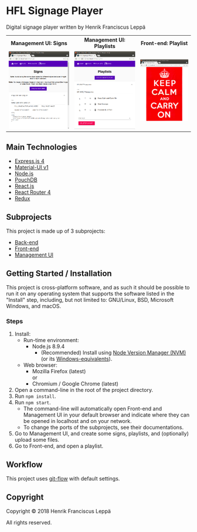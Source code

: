 HFL Signage Player
==================

Digital signage player written by Henrik Franciscus Leppä

<table>
  <tr>
    <th scope="col">Management UI: Signs</th>
    <th scope="col">Management UI: Playlists</th>
    <th scope="col">Front-end: Playlist</th>
  </tr>
  <tr>
    <td>
      <a href="./management-ui/screenshots/signs.png">
        <img
          alt="Screenshot"
          style="max-width: 100%"
          src="./management-ui/screenshots/signs.png"
        >
      </a>
    </td>
    <td>
      <a href="./management-ui/screenshots/playlists.png">
        <img
          alt="Screenshot"
          style="max-width: 100%"
          src="./management-ui/screenshots/playlists.png"
        >
      </a>
    </td>
    <td>
      <a href="./front-end/screenshots/playlist.png">
        <img
          alt="Screenshot"
          style="max-width: 100%"
          src="./front-end/screenshots/playlist.png"
        >
      </a>
    </td>
  </tr>
</table>


Main Technologies
-----------------

- [Express.js 4](https://expressjs.com/)
- [Material-UI v1](https://material-ui-next.com/)
- [Node.js](https://nodejs.org/)
- [PouchDB](https://pouchdb.com/)
- [React.js](https://reactjs.org/)
- [React Router 4](https://github.com/ReactTraining/react-router)
- [Redux](https://redux.js.org/)


Subprojects
-----------

This project is made up of 3 subprojects:
- [Back-end](./back-end/)
- [Front-end](./front-end/)
- [Management UI](./management-ui/)


Getting Started / Installation
------------------------------

This project is cross-platform software, and as such it should be possible to
run it on any operating system that supports the software listed in the
"Install" step, including, but not limited to: GNU/Linux, BSD, Microsoft
Windows, and macOS.

### Steps

1. Install:
   - Run-time environment:
     - Node.js 8.9.4
       - (Recommended) Install using [Node Version Manager (NVM)] (or its
         [Windows-equivalents]).
   - Web browser:
     - Mozilla Firefox (latest) \
       or
     - Chromium / Google Chrome (latest)
2. Open a command-line in the root of the project directory.
3. Run `npm install`.
4. Run `npm start`.
   - The command-line will automatically open Front-end and Management UI in
     your default browser and indicate where they can be opened in localhost and
     on your network.
   - To change the ports of the subprojects, see their documentations.
5. Go to Management UI, and create some signs, playlists, and (optionally)
   upload some files.
6. Go to Front-end, and open a playlist.


Workflow
--------

This project uses [git-flow] with default settings.


Copyright
---------

Copyright © 2018 Henrik Franciscus Leppä

All rights reserved.


[Node Version Manager (NVM)]: https://github.com/creationix/nvm
[Windows-equivalents]: https://github.com/creationix/nvm#important-notes
[git-flow]: https://github.com/nvie/gitflow
[Node.js installation]: https://nodejs.org/en/download/package-manager/#debian-and-ubuntu-based-linux-distributions
